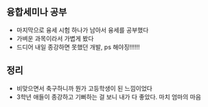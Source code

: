 ## 융합세미나 공부
- 마지막으로 융세 시험 하나가 남아서 융세를 공부했다
- 가벼운 과목이라서 가볍게 봤다
- 드디어 내일 종강하면 못했던 개발, ps 해야징!!!!!!

## 정리
- 비맞으면서 축구하니까 뭔가 고등학생이 된 느낌이었다
- 3학년 애들이 종강하고 기뻐하는 걸 보니 내가 다 좋았다. 마치 엄마의 마음
